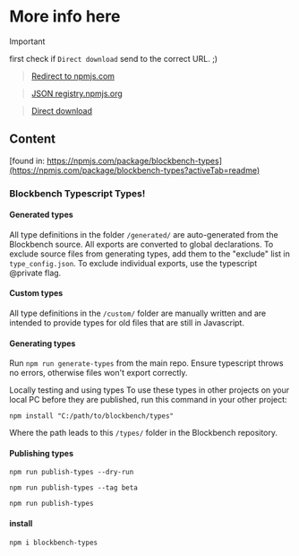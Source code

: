 # More info here

> [!important]
> first check if `Direct download` send to the correct URL. ;)

> [Redirect to npmjs.com](https://npmjs.com/package/blockbench-types)

> [JSON registry.npmjs.org](https://registry.npmjs.org/blockbench-types)

> [Direct download](https://registry.npmjs.org/blockbench-types/-/blockbench-types-3.7.0.tgz)

## Content
[found in: https://npmjs.com/package/blockbench-types](https://npmjs.com/package/blockbench-types?activeTab=readme)

### Blockbench Typescript Types!
#### Generated types
All type definitions in the folder `/generated/` are auto-generated from the Blockbench source. All exports are converted to global declarations. To exclude source files from generating types, add them to the "exclude" list in `type_config.json`. To exclude individual exports, use the typescript @private flag.

#### Custom types
All type definitions in the `/custom/` folder are manually written and are intended to provide types for old files that are still in Javascript.

#### Generating types
Run ```npm run generate-types``` from the main repo. Ensure typescript throws no errors, otherwise files won't export correctly.

Locally testing and using types
To use these types in other projects on your local PC before they are published, run this command in your other project:

```npm install "C:/path/to/blockbench/types"```

Where the path leads to this `/types/` folder in the Blockbench repository.

#### Publishing types
```npm run publish-types --dry-run```

```npm run publish-types --tag beta```

```npm run publish-types```

#### install
```npm
npm i blockbench-types
```
